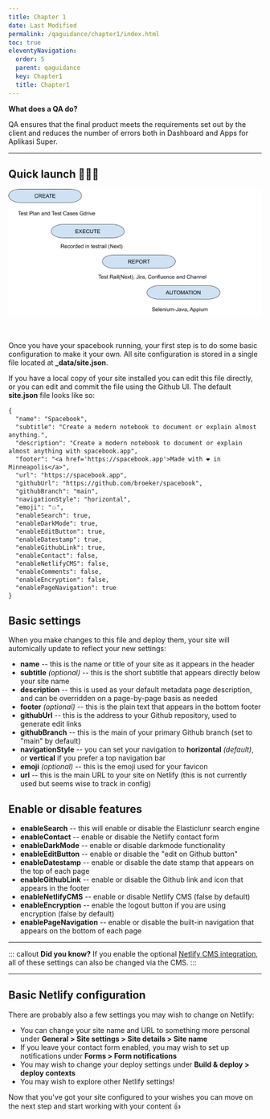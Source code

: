 ```yaml
---
title: Chapter 1
date: Last Modified
permalink: /qaguidance/chapter1/index.html
toc: true
eleventyNavigation:
  order: 5
  parent: qaguidance
  key: Chapter1
  title: Chapter1
---
```

**W﻿hat does a QA do?** 

QA ensures that the final product meets the requirements set out by the client and reduces the number of errors both in Dashboard and Apps for Aplikasi Super. 

- - -

## Quick launch 👩🏽‍🚀

![](/static/img/image8.png)

\
\
Once you have your spacebook running, your first step is to do some basic configuration to make it your own. All site configuration is stored in a single file located at **_data/site.json**. 

If you have a local copy of your site installed you can edit this file directly, or you can edit and commit the file using the Github UI. The default **site.json** file looks like so: 

```
{
  "name": "Spacebook",
  "subtitle": "Create a modern notebook to document or explain almost anything.",
  "description": "Create a modern notebook to document or explain almost anything with spacebook.app",
  "footer": "<a href='https://spacebook.app'>Made with ❤ in Minneapolis</a>",
  "url": "https://spacebook.app",
  "githubUrl": "https://github.com/broeker/spacebook",
  "githubBranch": "main",
  "navigationStyle": "horizontal",
  "emoji": "💥",
  "enableSearch": true,
  "enableDarkMode": true,
  "enableEditButton": true,
  "enableDatestamp": true,
  "enableGithubLink": true,
  "enableContact": false,
  "enableNetlifyCMS": false,
  "enableComments": false,
  "enableEncryption": false,
  "enablePageNavigation": true
}
```

## Basic settings

When you make changes to this file and deploy them, your site will automically update to reflect your new settings:

* **name** -- this is the name or title of your site as it appears in the header
* **subtitle** *(optional)* -- this is the short subtitle that appears directly below your site name
* **description** -- this is used as your default metadata page description, and can be overridden on a page-by-page basis as needed
* **footer** *(optional)* -- this is the plain text that appears in the bottom footer
* **githubUrl** -- this is the address to your Github repository, used to generate edit links
* **githubBranch** -- this is the main of your primary Github branch (set to "main" by default)
* **navigationStyle** -- you can set your navigation to **horizontal** *(default)*, or **vertical** if you prefer a top navigation bar
* **emoji** *(optional)*  -- this is the emoji used for your favicon 
* **url** -- this is the main URL to your site on Netlify (this is not currently used but seems wise to track in config)

## Enable or disable features

* **enableSearch** -- this will enable or disable the Elasticlunr search engine
* **enableContact** -- enable or disable the Netlify contact form
* **enableDarkMode** -- enable or disable darkmode functionality
* **enableEditButton** -- enable or disable the "edit on Github button"
* **enableDatestamp** -- enable or disable the date stamp that appears on the top of each page
* **enableGithubLink** -- enable or disable the Github link and icon that appears in the footer
* **enableNetlifyCMS** -- enable or disable Netlify CMS (false by default)
* **enableEncryption** -- enable the logout button if you are using encryption (false by default)
* **enablePageNavigation** -- enable or disable the built-in navigation that appears on the bottom of each page

- - -

::: callout
**Did you know?** If you enable the optional [Netlify CMS integration](/advanced/netlifycms/), all of these settings can also be changed via the CMS.
:::

- - -

## Basic Netlify configuration

There are probably also a few settings you may wish to change on Netlify:

* You can change your site name and URL to something more personal under **General > Site settings > Site details > Site name** 
* If you leave your contact form enabled, you may wish to set up notifications under **Forms > Form notifications** 
* You may wish to change your deploy settings under **Build & deploy > deploy contexts**
* You may wish to explore other Netlify settings!

Now that you've got your site configured to your wishes you can move on the next step and start working with your content 👍
